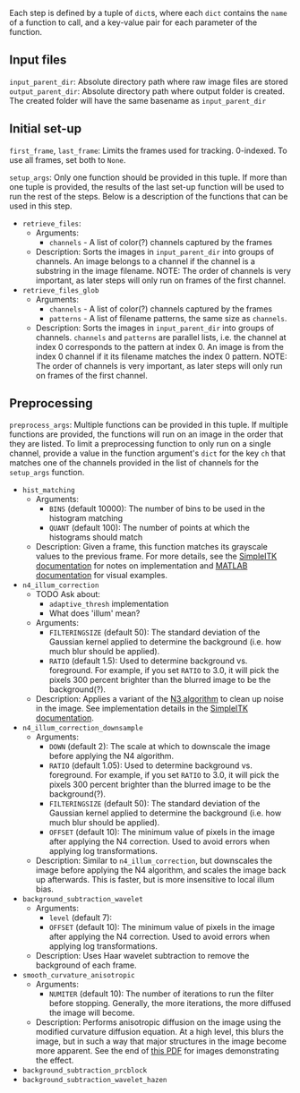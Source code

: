 Each step is defined by a tuple of `dict`s, where each `dict` contains the `name` of a function to call, and a key-value pair for each parameter of the function.

## Input files
`input_parent_dir`: Absolute directory path where raw image files are stored
`output_parent_dir`: Absolute directory path where output folder is created. The created folder will have the same basename as `input_parent_dir`

## Initial set-up
`first_frame`, `last_frame`: Limits the frames used for tracking. 0-indexed. To use all frames, set both to `None`.

`setup_args`: Only one function should be provided in this tuple. If more than one tuple is provided, the results of the last set-up function will be used to run the rest of the steps. Below is a description of the functions that can be used in this step.
  * `retrieve_files`:
    * Arguments:
      * `channels` - A list of color(?) channels captured by the frames
    * Description: Sorts the images in `input_parent_dir` into groups of channels. An image belongs to a channel if the channel is a substring in the image filename. NOTE: The order of channels is very important, as later steps will only run on frames of the first channel.
  * `retrieve_files_glob`
    * Arguments:
      * `channels` - A list of color(?) channels captured by the frames
      * `patterns` - A list of filename patterns, the same size as `channels`.
    * Description: Sorts the images in `input_parent_dir` into groups of channels. `channels` and `patterns` are parallel lists, i.e. the channel at index 0 corresponds to the pattern at index 0. An image is from the index 0 channel if it its filename matches the index 0 pattern. NOTE: The order of channels is very important, as later steps will only run on frames of the first channel.

## Preprocessing
`preprocess_args`: Multiple functions can be provided in this tuple. If multiple functions are provided, the functions will run on an image in the order that they are listed. To limit a preprocessing function to only run on a single channel, provide a value in the function argument's `dict` for the key `ch` that matches one of the channels provided in the list of channels for the `setup_args` function.
  * `hist_matching`
    * Arguments:
      * `BINS` (default 10000): The number of bins to be used in the histogram matching
      * `QUANT` (default 100): The number of points at which the histograms should match
    * Description: Given a frame, this function matches its grayscale values to the previous frame. For more details, see the [SimpleITK documentation](https://itk.org/Doxygen/html/classitk_1_1HistogramMatchingImageFilter.html) for notes on implementation and [MATLAB documentation](https://www.mathworks.com/help/images/ref/imhistmatch.html) for visual examples.
  * `n4_illum_correction`
    * TODO Ask about:
      * `adaptive_thresh` implementation
      * What does 'illum' mean?
    * Arguments:
      * `FILTERINGSIZE` (default 50): The standard deviation of the Gaussian kernel applied to determine the background (i.e. how much blur should be applied).
      * `RATIO` (default 1.5): Used to determine background vs. foreground. For example, if you set `RATIO` to 3.0, it will pick the pixels 300 percent brighter than the blurred image to be the background(?).
    * Description: Applies a variant of the [N3 algorithm](https://en.wikibooks.org/wiki/MINC/Tools/N3) to clean up noise in the image. See implementation details in the [SimpleITK documentation](https://itk.org/Doxygen/html/classitk_1_1N4BiasFieldCorrectionImageFilter.html).
  * `n4_illum_correction_downsample`
    * Arguments:
      * `DOWN` (default 2): The scale at which to downscale the image before applying the N4 algorithm.
      * `RATIO` (default 1.05): Used to determine background vs. foreground. For example, if you set `RATIO` to 3.0, it will pick the pixels 300 percent brighter than the blurred image to be the background(?).
      * `FILTERINGSIZE` (default 50): The standard deviation of the Gaussian kernel applied to determine the background (i.e. how much blur should be applied).
      * `OFFSET` (default 10): The minimum value of pixels in the image after applying the N4 correction. Used to avoid errors when applying log transformations.
    * Description: Similar to `n4_illum_correction`, but downscales the image before applying the N4 algorithm, and scales the image back up afterwards. This is faster, but is more insensitive to local illum bias.
  * `background_subtraction_wavelet`
    * Arguments:
      * `level` (default 7):
      * `OFFSET` (default 10): The minimum value of pixels in the image after applying the N4 correction. Used to avoid errors when applying log transformations.
    * Description: Uses Haar wavelet subtraction to remove the background of each frame.
  * `smooth_curvature_anisotropic`
    * Arguments:
      * `NUMITER` (default 10): The number of iterations to run the filter before stopping. Generally, the more iterations, the more diffused the image will become.
    * Description: Performs anisotropic diffusion on the image using the modified curvature diffusion equation. At a high level, this blurs the image, but in such a way that major structures in the image become more apparent. See the end of [this PDF](http://www.mia.uni-saarland.de/weickert/Papers/book.pdf) for images demonstrating the effect.
  * `background_subtraction_prcblock`
  * `background_subtraction_wavelet_hazen`
